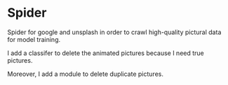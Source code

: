 # Spider
Spider for google and unsplash in order to crawl high-quality pictural data for model training.

I add a classifer to delete the animated pictures because I need true pictures.

Moreover, I add a module to delete duplicate pictures.
